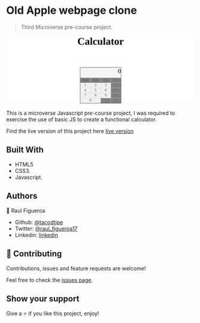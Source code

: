 # Old Apple webpage clone

> Third Microverse pre-course project.

![screenshot](./app_screenshot.jpg)

This is a microverse Javascript pre-course project, I was required to exercise the use of basic JS to create a functional calculator.

Find the live version of this project here [live version](https://raw.githack.com/tacodtripe/calculator/master/index.html)

## Built With

- HTML5
- CSS3.
- Javascript.

## Authors

👤 Raul Figueroa

- Github: [@tacodtipe](https://github.com/tacodtripe)
- Twitter: [@raul_figueroa17](https://twitter.com/raul_figueroa17)
- Linkedin: [linkedin](https://www.linkedin.com/in/luis-raul-figueroa-soto-63411118a/)

## 🤝 Contributing

Contributions, issues and feature requests are welcome!

Feel free to check the [issues page](issues/).

## Show your support

Give a ⭐️ if you like this project, enjoy!
